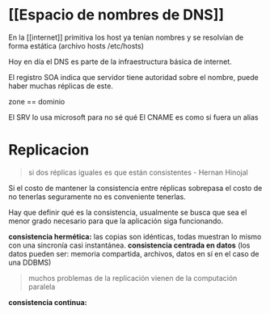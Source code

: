 # [[Espacio de nombres de DNS]]
En la [[internet]] primitiva los host ya tenían nombres y se resolvían de forma estática (archivo hosts /etc/hosts)

Hoy en día el DNS es parte de la infraestructura básica de internet.

El registro SOA indica que servidor tiene autoridad sobre el nombre, puede haber muchas réplicas de este.

zone == dominio

El SRV lo usa microsoft para no sé qué
El CNAME es como si fuera un alias

# Replicacion
> si dos réplicas iguales es que están consistentes - Hernan Hinojal

Si el costo de mantener la consistencia entre réplicas sobrepasa el costo de no tenerlas seguramente no es conveniente tenerlas.

Hay que definir qué es la consistencia, usualmente se busca que sea el menor grado necesario para que la aplicación siga funcionando.

**consistencia hermética:** las copias son idénticas, todas muestran lo mismo con una sincronía casi instantánea.
**consistencia centrada en datos** (los datos pueden ser: memoria compartida, archivos, datos en sí en el caso de una DDBMS)

> muchos problemas de la replicación vienen de la computación paralela

**consistencia continua:**  